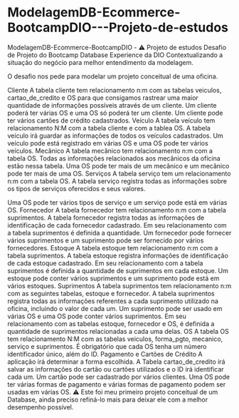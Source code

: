 # ModelagemDB-Ecommerce-BootcampDIO---Projeto-de-estudos


ModelagemDB-Ecommerce-BootcampDIO - ⚠️ Projeto de estudos Desafio de Projeto do Bootcamp Database Experience da DIO Contextualizando a situação do negócio para melhor entendimento da modelagem.

O desafio nos pede para modelar um projeto conceitual de uma oficina.

Cliente A tabela cliente tem relacionamento n:m com as tabelas veiculos, cartao_de_credito e OS para que consigamos rastrear uma maior quantidade de informações possíveis através de um cliente.
Um cliente poderá ter várias OS e uma OS só poderá ter um cliente. Um cliente pode ter vários cartões de crédito cadastrados. 
Veículo A tabela veículo tem relacionamento N:M com a tabela cliente e com a tablea OS. A tabela veículo irá guardar as informações de todos os veículos cadastrados.
Um veículo pode está registrado em várias OS e uma OS pode ter vários veículos. Mecânico A tabela mecânico tem relacionamento n:m com a tabela OS.
Todas as informações relacionados aos mecânicos da oficina estão nessa tabela.
Uma OS pode ter mais de um mecânico e um mecânico pode ter mais de uma OS.
Serviços A tabela serviço tem um relacionamento n:m com a tabela OS. A tabela serviço registra todas as informações sobre os tipos de serviços oferecidos e seus valores.

Uma OS pode ter vários tipos de serviço e um serviço pode está em várias OS.
Fornecedor A tabela fornecedor tem relacionamento n:m com a tabela suprimentos. A tabela fornecedor registra todas as informações de identificação de cada fornecedor cadastrado. Em seu relacionamento com a tabela suprimentos é definida a quantidade. 
Um fornecedor pode fornecer vários suprimentos e um suprimento pode ser fornecido por vários fornecedores.
Estoque A tabela estoque tem relacionamento n:m com a tabela suprimentos.
A tabela estoque registra informações de identificação de cada estoque cadastrado. 
Em seu relacionamento com a tabela suprimentos é definida a quantidade de suprimentos em cada estoque.
Um estoque pode conter vários suprimentos e um suprimento pode está em vários estoques. 
Suprimentos A tabela suprimentos tem relacionamento n:m com as seguintes tabelas, estoque e fornecedor.
A tabela suprimentos registra todas as informações referentes a cada suprimento utilizado na oficina, incluindo o valor de cada um. 
Um suprimento pode ser usado em várias OS e uma OS pode conter vários suprimentos.
Em seu relacionamento com as tabelas estoque, fornecedor e OS, é definida a quantidade de suprimentos relacionadas a cada uma delas. 
OS A tabela OS tem relacionamento N:M com as tabelas veiculos, forma_pgto, mecanico, serviço e suprimentos. É obrigatório que cada OS tenha um número identificador único, além do ID. Pagamento e Cartões de Crédito A aplicação irá determinar a forma escolhida. 
A Tabela cartao_de_credito irá salvar as informações do cartão ou cartões utilizados e o ID irá identificar cada um.
Um cartão pode ser cadastrado por vários clientes. 
Uma OS pode ter várias formas de pagamento e várias formas de pagamento podem ser usadas em várias OS. 
⚠️ Este foi meu primeiro projeto conceitual de um Database, ainda preciso refiná-lo mais para deixar ele com a melhor desempenho possível.
